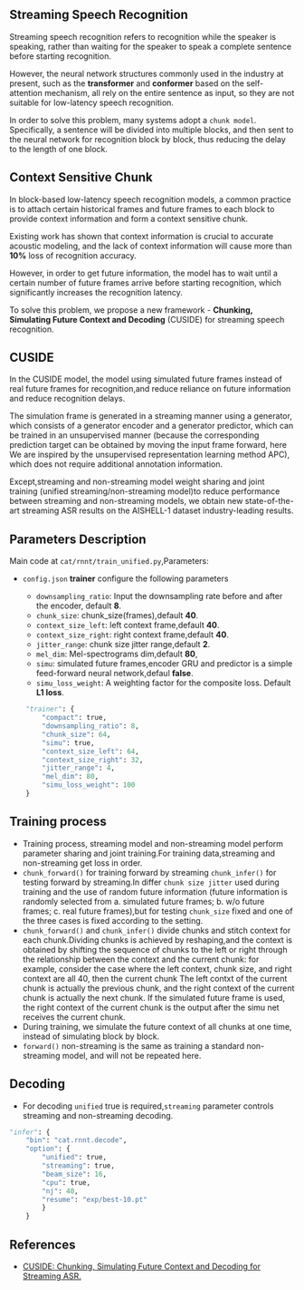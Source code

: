 ## Streaming Speech Recognition

Streaming speech recognition refers to recognition while the speaker is speaking, rather than waiting for the speaker to speak a complete sentence before starting recognition.

However, the neural network structures commonly used in the industry at present, such as the **transformer** and **conformer** based on the self-attention mechanism, all rely on the entire sentence as input, so they are not suitable for low-latency speech recognition.

In order to solve this problem, many systems adopt a `chunk model`. Specifically, a sentence will be divided into multiple blocks, and then sent to the neural network for recognition block by block, thus reducing the delay to the length of one block.

## Context Sensitive Chunk

In block-based low-latency speech recognition models, a common practice is to attach certain historical frames and future frames to each block to provide context information and form a context sensitive chunk.

Existing work has shown that context information is crucial to accurate acoustic modeling, and the lack of context information will cause more than **10%** loss of recognition accuracy.

However, in order to get future information, the model has to wait until a certain number of future frames arrive before starting recognition, which significantly increases the recognition latency.

To solve this problem, we propose a new framework - **Chunking, Simulating Future Context and Decoding** (CUSIDE) for streaming speech recognition.

## CUSIDE

In the CUSIDE model, the model using simulated future frames instead of real future frames for recognition,and reduce reliance on future information and reduce recognition delays.

The simulation frame is generated in a streaming manner using a generator, which consists of a generator encoder and a generator predictor, which can be trained in an unsupervised manner (because the corresponding prediction target can be obtained by moving the input frame forward, here We are inspired by the unsupervised representation learning method APC), which does not require additional annotation information.

Except,streaming and non-streaming model weight sharing and joint training (unified streaming/non-streaming model)to reduce performance between streaming and non-streaming models, we obtain new state-of-the-art streaming ASR results on the AISHELL-1 dataset industry-leading results.

## Parameters Description

Main code at `cat/rnnt/train_unified.py`,Parameters:

- `config.json` **trainer** configure the following parameters

  - `downsampling_ratio`: Input the downsampling rate before and after the encoder, default **8**.
  - `chunk_size`: chunk_size(frames),default **40**.
  - `context_size_left`: left context frame,default **40**.
  - `context_size_right`: right context frame,default **40**.
  - `jitter_range`: chunk size jitter range,default **2**. 
  - `mel_dim`: Mel-spectrograms dim,default **80**,
  - `simu`: simulated future frames,encoder GRU and predictor is a simple feed-forward neural network,defaul **false**.
  - `simu_loss_weight`: A weighting factor for the composite loss. Default **L1 loss**.

```python
    "trainer": {
        "compact": true,
        "downsampling_ratio": 8,
        "chunk_size": 64,
        "simu": true,
        "context_size_left": 64,
        "context_size_right": 32,
        "jitter_range": 4,
        "mel_dim": 80,
        "simu_loss_weight": 100
    }
```

## Training process

- Training process, streaming model and non-streaming model perform parameter sharing and joint training.For training data,streaming and non-streaming get loss in order.
- `chunk_forward()` for training forward by streaming `chunk_infer()` for testing forward by streaming.In differ  `chunk size jitter` used during training and the use of random future information (future information is randomly selected from a. simulated future frames; b. w/o future frames; c. real future frames),but for testing `chunk_size` fixed and one of the three cases is fixed according to the setting.
- `chunk_forward()` and `chunk_infer()` divide chunks and stitch context for each chunk.Dividing chunks is achieved by reshaping,and the context is obtained by shifting the sequence of chunks to the left or right through the relationship between the context and the current chunk: for example, consider the case where the left context, chunk size, and right context are all 40, then the current chunk The left contxt of the current chunk is actually the previous chunk, and the right context of the current chunk is actually the next chunk. If the simulated future frame is used, the right context of the current chunk is the output after the simu net receives the current chunk.
- During training, we simulate the future context of all chunks at one time, instead of simulating block by block.
- `forward()` non-streaming is the same as training a standard non-streaming model, and will not be repeated here.

## Decoding

- For decoding `unified` true is required,`streaming` parameter controls streaming and non-streaming decoding.

```python
"infer": {
    "bin": "cat.rnnt.decode",
    "option": {
        "unified": true,
        "streaming": true,
        "beam_size": 16,
        "cpu": true,
        "nj": 40,
        "resume": "exp/best-10.pt"
        }
    }
```

## References

- [CUSIDE: Chunking, Simulating Future Context and Decoding for Streaming ASR.](http://oa.ee.tsinghua.edu.cn/ouzhijian/pdf/cuside-intespeech2022-camera.pdf)
